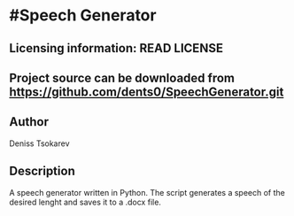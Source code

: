 #Speech Generator
=================
Licensing information: READ LICENSE
----
Project source can be downloaded from https://github.com/dents0/SpeechGenerator.git
----

Author
------
Deniss Tsokarev

Description
-----------
A speech generator written in Python.
The script generates a speech of the desired lenght and saves it to a .docx file.
